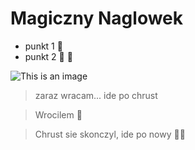 # Magiczny Naglowek

- punkt 1 :pineapple:
- punkt 2 :pineapple: :pineapple:

![This is an image](https://camo.githubusercontent.com/ab6495c30fd0bdd52bcdfc65d68f1f5dfed70dc2e4b3ba41bcad5015a0affbbf/68747470733a2f2f6a657373656d69746368656c6c2e6d652f70696e656170706c652f696d672f70696e656170706c652e706e67)

> zaraz wracam...
> ide po chrust

> Wrocilem :house_with_garden:

> Chrust sie skonczyl, ide po nowy :deciduous_tree::runner:
